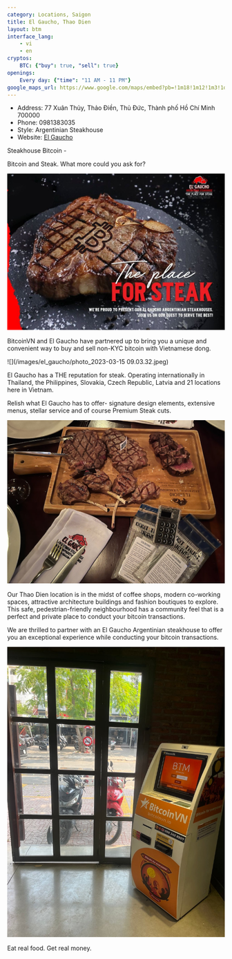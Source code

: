 ```yaml
---
category: Locations, Saigon
title: El Gaucho, Thao Dien
layout: btm
interface_lang:
    - vi
    - en
cryptos:
    BTC: {"buy": true, "sell": true}
openings:
    Every day: {"time": "11 AM - 11 PM"}
google_maps_url: https://www.google.com/maps/embed?pb=!1m18!1m12!1m3!1d3919.0978100336943!2d106.73445489999999!3d10.8038204!2m3!1f0!2f0!3f0!3m2!1i1024!2i768!4f13.1!3m3!1m2!1s0x3175271750703d3b%3A0x2849e7219a031616!2sEl%20Gaucho%20%7C%20Xuan%20Thuy!5e0!3m2!1sen!2suk!4v1678538567823!5m2!1sen!2suk
---
```


* Address: 77 Xuân Thủy, Thảo Điền, Thủ Đức, Thành phố Hồ Chí Minh 700000
* Phone: 0981383035
* Style: Argentinian Steakhouse
* Website: [El Gaucho](https://vn.elgaucho.asia)

Steakhouse Bitcoin - 

Bitcoin and Steak. What more could you ask for?

![](/images/el_gaucho/Steak_copy.jpg)

BitcoinVN and El Gaucho have partnered up to bring you a unique and convenient way to buy and sell non-KYC bitcoin with Vietnamese dong. 

![](/images/el_gaucho/photo_2023-03-15 09.03.32.jpeg)

El Gaucho has a THE reputation for steak. Operating internationally in Thailand, the Philippines, Slovakia, Czech Republic, Latvia and 21 locations here in Vietnam. 

Relish what El Gaucho has to offer- signature design elements, extensive menus, stellar service and of course Premium Steak cuts.

![](/images/el_gaucho/IMG_8618.jpg)

Our Thao Dien location is in the midst of coffee shops, modern co-working spaces, attractive architecture buildings and fashion boutiques to explore. This safe, pedestrian-friendly neighbourhood has a community feel that is a perfect and private place to conduct your bitcoin transactions. 

We are thrilled to partner with an El Gaucho Argentinian steakhouse to offer you an exceptional experience while conducting your bitcoin transactions. 

![](/images/el_gaucho/IMG_8806.jpg)

Eat real food. Get real money. 